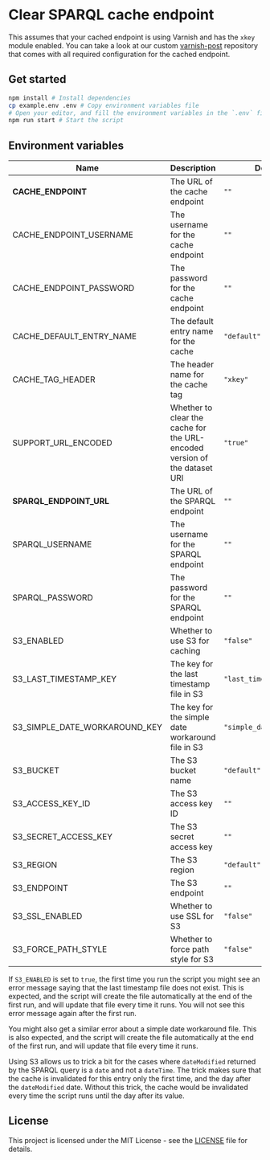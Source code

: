 # Clear SPARQL cache endpoint

This assumes that your cached endpoint is using Varnish and has the `xkey` module enabled.
You can take a look at our custom [varnish-post](https://github.com/zazuko/varnish-post) repository that comes with all required configuration for the cached endpoint.

## Get started

```sh
npm install # Install dependencies
cp example.env .env # Copy environment variables file
# Open your editor, and fill the environment variables in the `.env` file
npm run start # Start the script
```

## Environment variables

| Name                          | Description                                                               | Default Value                  |
| ----------------------------- | ------------------------------------------------------------------------- | ------------------------------ |
| **CACHE_ENDPOINT**            | The URL of the cache endpoint                                             | `""`                           |
| CACHE_ENDPOINT_USERNAME       | The username for the cache endpoint                                       | `""`                           |
| CACHE_ENDPOINT_PASSWORD       | The password for the cache endpoint                                       | `""`                           |
| CACHE_DEFAULT_ENTRY_NAME      | The default entry name for the cache                                      | `"default"`                    |
| CACHE_TAG_HEADER              | The header name for the cache tag                                         | `"xkey"`                       |
| SUPPORT_URL_ENCODED           | Whether to clear the cache for the URL-encoded version of the dataset URI | `"true"`                       |
| **SPARQL_ENDPOINT_URL**       | The URL of the SPARQL endpoint                                            | `""`                           |
| SPARQL_USERNAME               | The username for the SPARQL endpoint                                      | `""`                           |
| SPARQL_PASSWORD               | The password for the SPARQL endpoint                                      | `""`                           |
| S3_ENABLED                    | Whether to use S3 for caching                                             | `"false"`                      |
| S3_LAST_TIMESTAMP_KEY         | The key for the last timestamp file in S3                                 | `"last_timestamp.txt"`         |
| S3_SIMPLE_DATE_WORKAROUND_KEY | The key for the simple date workaround file in S3                         | `"simple_date_workaround.txt"` |
| S3_BUCKET                     | The S3 bucket name                                                        | `"default"`                    |
| S3_ACCESS_KEY_ID              | The S3 access key ID                                                      | `""`                           |
| S3_SECRET_ACCESS_KEY          | The S3 secret access key                                                  | `""`                           |
| S3_REGION                     | The S3 region                                                             | `"default"`                    |
| S3_ENDPOINT                   | The S3 endpoint                                                           | `""`                           |
| S3_SSL_ENABLED                | Whether to use SSL for S3                                                 | `"false"`                      |
| S3_FORCE_PATH_STYLE           | Whether to force path style for S3                                        | `"false"`                      |

If `S3_ENABLED` is set to `true`, the first time you run the script you might see an error message saying that the last timestamp file does not exist. This is expected, and the script will create the file automatically at the end of the first run, and will update that file every time it runs.
You will not see this error message again after the first run.

You might also get a similar error about a simple date workaround file. This is also expected, and the script will create the file automatically at the end of the first run, and will update that file every time it runs.

Using S3 allows us to trick a bit for the cases where `dateModified` returned by the SPARQL query is a `date` and not a `dateTime`.
The trick makes sure that the cache is invalidated for this entry only the first time, and the day after the `dateModified` date.
Without this trick, the cache would be invalidated every time the script runs until the day after its value.

## License

This project is licensed under the MIT License - see the [LICENSE](./LICENSE) file for details.
